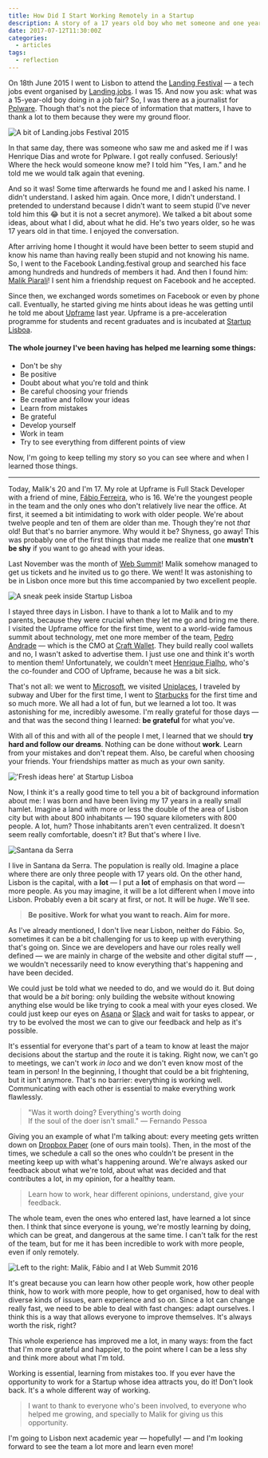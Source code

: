 ```yaml
---
title: How Did I Start Working Remotely in a Startup
description: A story of a 17 years old boy who met someone and one year later was invited to join a startup as a Full Stack Developer.
date: 2017-07-12T11:30:00Z
categories:
  - articles
tags:
  - reflection
---
```


On 18th June 2015 I went to Lisbon to attend the [Landing
Festival](https://festival.landing.jobs/) — a tech jobs event organised by
[Landing.jobs](https://landing.jobs/). I was 15. And now you ask: what was a
15-year-old boy doing in a job fair? So, I was there as a journalist for
[Pplware](http://pplware.sapo.pt/). Though that's not the piece of information
that matters, I have to thank a lot to them because they were my ground floor.

<!--more-->

![A bit of Landing.jobs Festival 2015](cdn:/2017-07-landing-fest-thumb)

In that same day, there was someone who saw me and asked me if I was Henrique
Dias and wrote for Pplware. I got really confused. Seriously! Where the heck
would someone know me? I told him "Yes, I am." and he told me we would talk
again that evening.

And so it was! Some time afterwards he found me and I asked his name. I didn't
understand. I asked him again. Once more, I didn't understand. I pretended to
understand because I didn't want to seem stupid (I've never told him this 😂 but
it is not a secret anymore). We talked a bit about some ideas, about what I did,
about what he did. He's two years older, so he was 17 years old in that time. I
enjoyed the conversation.

After arriving home I thought it would have been better to seem stupid and know
his name than having really been stupid and not knowing his name. So, I went to
the Facebook Landing.festival group and searched his face among hundreds and
hundreds of members it had. And then I found him: [Malik
Piarali](https://www.linkedin.com/in/malikpiara/)! I sent him a friendship
request on Facebook and he accepted.

Since then, we exchanged words sometimes on Facebook or even by phone call.
Eventually, he started giving me hints about ideas he was getting until he told
me about [Upframe](https://upframe.co/) last year. Upframe is a
pre-acceleration programme for students and recent graduates and is incubated at
[Startup Lisboa](http://www.startuplisboa.com/).

#### The whole journey I've been having has helped me **learning some things**:

* Don't be shy
* Be positive
* Doubt about what you're told and think
* Be careful choosing your friends
* Be creative and follow your ideas
* Learn from mistakes
* Be grateful
* Develop yourself
* Work in team
* Try to see everything from different points of view

Now, I'm going to keep telling my story so you can see where and when I learned
those things.

*****

Today, Malik's 20 and I'm 17. My role at Upframe is Full Stack Developer with a
friend of mine, [Fábio Ferreira](https://www.linkedin.com/in/fabiocferreira/),
who is 16. We're the youngest people in the team and the only ones who don't
relatively live near the office. At first, it seemed a bit intimidating to work
with older people. We're about twelve people and ten of them are older than me.
Though they're not *that* old! But that's no barrier anymore. Why would it be?
Shyness, go away! This was probably one of the first things that made me realize
that one **mustn't be shy** if you want to go ahead with your ideas.

Last November was the month of [Web Summit](https://websummit.com/)! Malik
somehow managed to get us tickets and he invited us to go there. We went! It was
astonishing to be in Lisbon once more but this time accompanied by two excellent
people.

![A sneak peek inside Startup Lisboa](cdn:/2017-07-startup-lx)

I stayed three days in Lisbon. I have to thank a lot to Malik and to my parents,
because they were crucial when they let me go and bring me there. I visited the
Upframe office for the first time, went to a world-wide famous summit about
technology, met one more member of the team, [Pedro
Andrade](https://medium.com/u/534dde713f55) — which is the CMO at [Craft
Wallet](https://craft-wallet.com/). They build really cool wallets and no, I
wasn't asked to advertise them. I just use one and think it's worth to mention
them! Unfortunately, we couldn't meet [Henrique
Fialho](https://medium.com/u/1e66c112f4ce), who's the co-founder and COO of
Upframe, because he was a bit sick.

That's not all: we went to [Microsoft](https://www.microsoft.com/pt-pt/), we
visited [Uniplaces](https://www.uniplaces.com/), I traveled by subway and Uber
for the first time, I went to [Starbucks](http://www.starbucks.pt/) for the
first time and so much more. We all had a lot of fun, but we learned a lot too.
It was astonishing for me, incredibly awesome. I'm really grateful for those
days — and that was the second thing I learned: **be grateful** for what you've.

With all of this and with all of the people I met, I learned that we should
**try hard and follow our dreams**. Nothing can be done without **work**. Learn
from your mistakes and don't repeat them. Also, be careful when choosing your
friends. Your friendships matter as much as your own sanity.

!['Fresh ideas here' at Startup Lisboa](cdn:/2017-07-fresh-ideas)

Now, I think it's a really good time to tell you a bit of background information
about me: I was born and have been living my 17 years in a really small hamlet.
Imagine a land with more or less the double of the area of Lisbon city but with
about 800 inhabitants — 190 square kilometers with 800 people. A lot, hum? Those
inhabitants aren't even centralized. It doesn't seem really comfortable, doesn't
it? But that's where I live.

![Santana da Serra](cdn:/2017-07-santana-da-serra?class=full)

I live in Santana da Serra. The population is really old. Imagine a place where
there are only three people with 17 years old. On the other hand, Lisbon is the
capital, with a **lot** — I put a **lot** of emphasis on that word — more
people. As you may imagine, it will be a lot different when I move into Lisbon.
Probably even a bit scary at first, or not. It will be *huge*. We'll see.

> **Be positive. Work for what you want to reach. Aim for more.**

As I've already mentioned, I don't live near Lisbon, neither do Fábio. So,
sometimes it can be a bit challenging for us to keep up with everything that's
going on. Since we are developers and have our roles really well defined — we
are mainly in charge of the website and other digital stuff — , we wouldn't
necessarily need to know everything that's happening and have been decided.

We could just be told what we needed to do, and we would do it. But doing that
would be a *bit* boring: only building the website without knowing anything else
would be like trying to cook a meal with your eyes closed. We could just keep
our eyes on [Asana](https://asana.com/) or [Slack](https://slack.com/) and wait
for tasks to appear, or try to be evolved the most we can to give our feedback
and help as it's possible.

It's essential for everyone that's part of a team to know at least the major
decisions about the startup and the route it is taking. Right now, we can't go
to meetings, we can't work *in loco* and we don't even know most of the team in
person! In the beginning, I thought that could be a bit frightening, but it
isn't anymore. That's no barrier: everything is working well. Communicating with
each other is essential to make everything work flawlessly.

> "Was it worth doing? Everything's worth doing<br> If the soul of the doer isn't
> small." — Fernando Pessoa

Giving you an example of what I'm talking about: every meeting gets written down
on [Dropbox Paper](https://www.dropbox.com/paper) (one of ours main tools).
Then, in the most of the times, we schedule a call so the ones who couldn't be
present in the meeting keep up with what's happening around. We're always asked
our feedback about what we're told, about what was decided and that contributes
a lot, in my opinion, for a healthy team.

> Learn how to work, hear different opinions, understand, give your feedback.

The whole team, even the ones who entered last, have learned a lot since then. I
think that since everyone is young, we're mostly learning by doing, which can be
great, and dangerous at the same time. I can't talk for the rest of the team,
but for me it has been incredible to work with more people, even if only
remotely.

![Left to the right: Malik, Fábio and I at Web Summit 2016](cdn:/2017-07-web-summit-2016)

It's great because you can learn how other people work, how other people think,
how to work with more people, how to get organised, how to deal with diverse
kinds of issues, earn experience and so on. Since a lot can change really fast,
we need to be able to deal with fast changes: adapt ourselves. I think this is a
way that allows everyone to improve themselves. It's always worth the risk,
right?

This whole experience has improved me a lot, in many ways: from the fact that
I'm more grateful and happier, to the point where I can be a less shy and think
more about what I'm told.

Working is essential, learning from mistakes too. If you ever have the
opportunity to work for a Startup whose idea attracts you, do it! Don't look
back. It's a whole different way of working.

> I want to thank to everyone who's been involved, to everyone who helped me
> growing, and specially to Malik for giving us this opportunity.

I'm going to Lisbon next academic year — hopefully! — and I'm looking forward to
see the team a lot more and learn even more!
